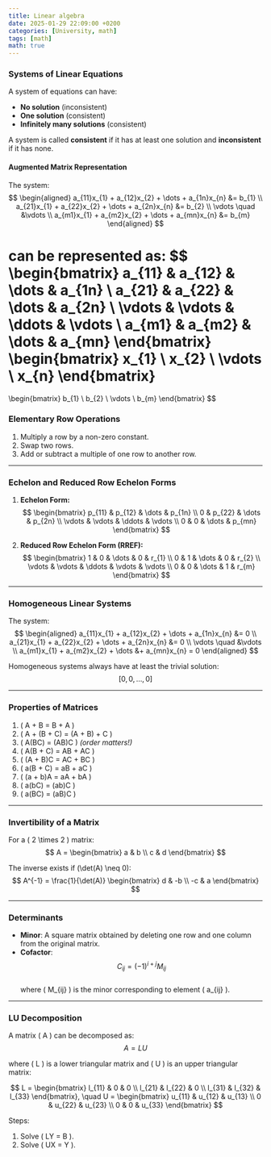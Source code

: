 ```yaml
---
title: Linear algebra
date: 2025-01-29 22:09:00 +0200
categories: [University, math]
tags: [math]
math: true
---
```


### Systems of Linear Equations  

A system of equations can have:  
- **No solution** (inconsistent)  
- **One solution** (consistent)  
- **Infinitely many solutions** (consistent)  

A system is called **consistent** if it has at least one solution and **inconsistent** if it has none.  

#### Augmented Matrix Representation  
The system:  
$$
\begin{aligned}
a_{11}x_{1} + a_{12}x_{2} + \dots + a_{1n}x_{n} &= b_{1} \\
a_{21}x_{1} + a_{22}x_{2} + \dots + a_{2n}x_{n} &= b_{2} \\
\vdots \quad &\vdots \\
a_{m1}x_{1} + a_{m2}x_{2} + \dots + a_{mn}x_{n} &= b_{m}
\end{aligned}
$$

can be represented as:
$$
\begin{bmatrix}
a_{11} & a_{12} & \dots & a_{1n} \\
a_{21} & a_{22} & \dots & a_{2n} \\
\vdots & \vdots & \ddots & \vdots \\
a_{m1} & a_{m2} & \dots & a_{mn}
\end{bmatrix}
\begin{bmatrix}
x_{1} \\
x_{2} \\
\vdots \\
x_{n}
\end{bmatrix}
=
\begin{bmatrix}
b_{1} \\
b_{2} \\
\vdots \\
b_{m}
\end{bmatrix}
$$  

### Elementary Row Operations  
1. Multiply a row by a non-zero constant.  
2. Swap two rows.  
3. Add or subtract a multiple of one row to another row.  

---

### Echelon and Reduced Row Echelon Forms  

1. **Echelon Form:**  
$$
\begin{bmatrix}
p_{11} & p_{12} & \dots & p_{1n} \\
0 & p_{22} & \dots & p_{2n} \\
\vdots & \vdots & \ddots & \vdots \\
0 & 0 & \dots & p_{mn}
\end{bmatrix}
$$  

2. **Reduced Row Echelon Form (RREF):**  
$$
\begin{bmatrix}
1 & 0 & \dots & 0 & r_{1} \\
0 & 1 & \dots & 0 & r_{2} \\
\vdots & \vdots & \ddots & \vdots & \vdots \\
0 & 0 & \dots & 1 & r_{m}
\end{bmatrix}
$$  

---

### Homogeneous Linear Systems  

The system:
$$
\begin{aligned}
a_{11}x_{1} + a_{12}x_{2} + \dots + a_{1n}x_{n} &= 0 \\
a_{21}x_{1} + a_{22}x_{2} + \dots + a_{2n}x_{n} &= 0 \\
\vdots \quad &\vdots \\
a_{m1}x_{1} + a_{m2}x_{2} + \dots &+ a_{mn}x_{n} = 0
\end{aligned}
$$  

Homogeneous systems always have at least the trivial solution:  
$$[0, 0, \dots, 0]$$  

---

### Properties of Matrices  

1. \( A + B = B + A \)  
2. \( A + (B + C) = (A + B) + C \)  
3. \( A(BC) = (AB)C \) *(order matters!)*  
4. \( A(B + C) = AB + AC \)  
5. \( (A + B)C = AC + BC \)  
6. \( a(B + C) = aB + aC \)  
7. \( (a + b)A = aA + bA \)  
8. \( a(bC) = (ab)C \)  
9. \( a(BC) = (aB)C \)  

---

### Invertibility of a Matrix  

For a \( 2 \times 2 \) matrix:  
$$
A = 
\begin{bmatrix}
a & b \\
c & d
\end{bmatrix}
$$  

The inverse exists if \(\det(A) \neq 0\):  
$$
A^{-1} = \frac{1}{\det(A)} 
\begin{bmatrix}
d & -b \\
-c & a
\end{bmatrix}
$$  

---

### Determinants  

- **Minor**: A square matrix obtained by deleting one row and one column from the original matrix.  
- **Cofactor**:  
$$C_{ij} = (-1)^{i+j} M_{ij}$$  
where \( M_{ij} \) is the minor corresponding to element \( a_{ij} \).  

---

### LU Decomposition  

A matrix \( A \) can be decomposed as:  
$$ A = LU $$  

where \( L \) is a lower triangular matrix and \( U \) is an upper triangular matrix:  

$$
L =
\begin{bmatrix}
l_{11} & 0 & 0 \\
l_{21} & l_{22} & 0 \\
l_{31} & l_{32} & l_{33}
\end{bmatrix},
\quad
U =
\begin{bmatrix}
u_{11} & u_{12} & u_{13} \\
0 & u_{22} & u_{23} \\
0 & 0 & u_{33}
\end{bmatrix}
$$  

Steps:  
1. Solve \( LY = B \).  
2. Solve \( UX = Y \).
